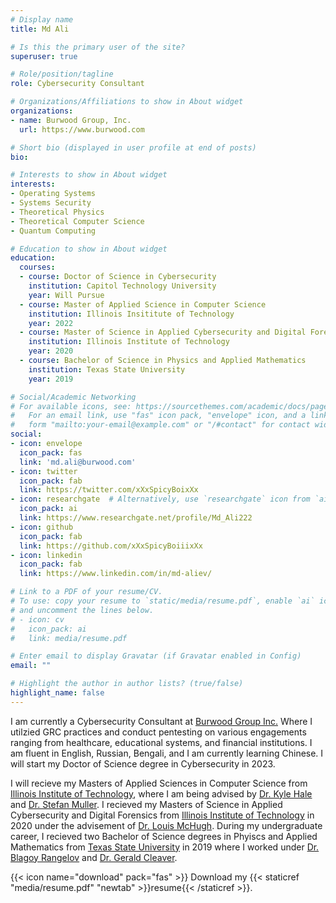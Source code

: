 ```yaml
---
# Display name
title: Md Ali

# Is this the primary user of the site?
superuser: true

# Role/position/tagline
role: Cybersecurity Consultant

# Organizations/Affiliations to show in About widget
organizations:
- name: Burwood Group, Inc.
  url: https://www.burwood.com

# Short bio (displayed in user profile at end of posts)
bio: 

# Interests to show in About widget
interests:
- Operating Systems 
- Systems Security
- Theoretical Physics 
- Theoretical Computer Science
- Quantum Computing 

# Education to show in About widget
education:
  courses:
  - course: Doctor of Science in Cybersecurity 
    institution: Capitol Technology University
    year: Will Pursue
  - course: Master of Applied Science in Computer Science 
    institution: Illinois Insititute of Technology
    year: 2022
  - course: Master of Science in Applied Cybersecurity and Digital Forensics
    institution: Illinois Institute of Technology
    year: 2020
  - course: Bachelor of Science in Physics and Applied Mathematics
    institution: Texas State University 
    year: 2019

# Social/Academic Networking
# For available icons, see: https://sourcethemes.com/academic/docs/page-builder/#icons
#   For an email link, use "fas" icon pack, "envelope" icon, and a link in the
#   form "mailto:your-email@example.com" or "/#contact" for contact widget.
social:
- icon: envelope
  icon_pack: fas
  link: 'md.ali@burwood.com'
- icon: twitter
  icon_pack: fab
  link: https://twitter.com/xXxSpicyBoixXx
- icon: researchgate  # Alternatively, use `researchgate` icon from `ai` icon pack
  icon_pack: ai
  link: https://www.researchgate.net/profile/Md_Ali222
- icon: github
  icon_pack: fab
  link: https://github.com/xXxSpicyBoiiixXx
- icon: linkedin
  icon_pack: fab
  link: https://www.linkedin.com/in/md-aliev/

# Link to a PDF of your resume/CV.
# To use: copy your resume to `static/media/resume.pdf`, enable `ai` icons in `params.toml`, 
# and uncomment the lines below.
# - icon: cv
#   icon_pack: ai
#   link: media/resume.pdf

# Enter email to display Gravatar (if Gravatar enabled in Config)
email: ""

# Highlight the author in author lists? (true/false)
highlight_name: false
---
```


I am currently a Cybersecurity Consultant at [Burwood Group Inc.](https://burwood.com) Where I utilzied GRC practices and conduct pentesting on various engagements ranging from healthcare, educational systems, and financial institutions. I am fluent in English, Russian, Bengali, and I am currently learning Chinese. I will start my Doctor of Science degree in Cybersecurity in 2023. 


I will recieve my Masters of Applied Sciences in Computer Science from [Illinois Institute of Technology](https://www.iit.edu), where I am being advised by [Dr. Kyle Hale](https://www.halek.co) and [Dr. Stefan Muller](http://cs.iit.edu/~smuller/). I recieved my Masters of Science in Applied Cybersecurity and Digital Forensics from [Illinois Institute of Technology](https://www.iit.edu) in 2020 under the advisement of [Dr. Louis McHugh](https://www.linkedin.com/in/louismchugh/). During my undergraduate career, I recieved two Bachelor of Science degrees in Phyiscs and Applied Mathematics from [Texas State University](https://www.txstate.edu) in 2019 where I worked under [Dr. Blagoy Rangelov](https://blagoyrangelov.com) and [Dr. Gerald Cleaver](https://en.wikipedia.org/wiki/Gerald_B._Cleaver).   


{{< icon name="download" pack="fas" >}} Download my {{< staticref "media/resume.pdf" "newtab" >}}resume{{< /staticref >}}.

